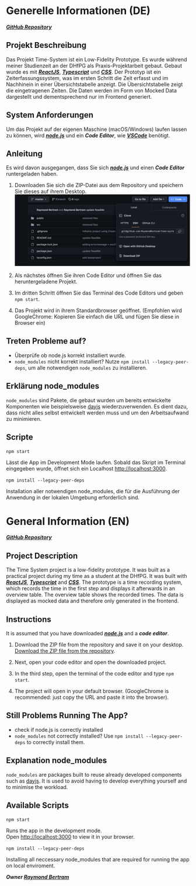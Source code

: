 # Generelle Informationen (DE)
***[GitHub Repository](https://github.com/RaymondBertram/time-system)***

## Projekt Beschreibung
Das Projekt Time-System ist ein Low-Fidelity Prototype. Es wurde während meiner Studienzeit an der DHfPG als Praxis-Projektarbeit gebaut. Gebaut wurde es mit ***[ReactJS](https://react.dev)***, ***[Typescript](https://www.typescriptlang.org)*** und ***[CSS](https://www.w3schools.com/css/)***. Der Prototyp ist ein Zeiterfassungssystem, was im ersten Schritt die Zeit erfasst und im Nachhinein in einer Übersichtstabelle anzeigt. Die Übersichtstabelle zeigt die eingetragenen Zeiten. Die Daten werden im Form von Mocked Data dargestellt und dementsprechend nur im Frontend generiert.  

## System Anforderungen
Um das Projekt auf der eigenen Maschine (macOS/Windows) laufen lassen zu können, wird ***[node.js](https://nodejs.org/de)*** und ein ***Code Editor***, wie ***[VSCode](https://code.visualstudio.com)*** benötigt. 


## Anleitung
Es wird davon ausgegangen, dass Sie sich ***[node.js](https://nodejs.org/de)*** und einen ***Code Editor*** runtergeladen haben. 

1. Downloaden Sie sich die ZIP-Datei aus dem Repository und speichern Sie dieses auf ihrem Desktop.
![Downloaden Sie sich die ZIP-Datei aus dem Repository.](./assets/repository.png)

2. Als nächstes öffnen Sie ihren Code Editor und öffnen Sie das heruntergeladene Projekt. 

3. Im dritten Schritt öffnen Sie das Terminal des Code Editors und geben `npm start`. 

4. Das Projekt wird in ihrem Standardbrowser geöffnet. (Empfohlen wird GoogleChrome: Kopieren Sie einfach die URL und fügen Sie diese in Browser ein)


## Treten Probleme auf?
- Überprüfe ob node.js korrekt installiert wurde. 
- `node_modules` nicht korrekt installiert? Nutze `npm install --legacy-peer-deps`, um alle notwendigen `node_modules` zu installieren. 

## Erklärung node_modules
`node_modules` sind Pakete, die gebaut wurden um bereits entwickelte Komponenten wie beispielsweise [dayjs](https://day.js.org) wiederzuverwenden. Es dient dazu, dass nicht alles selbst entwickelt werden muss und um den Arbeitsaufwand zu minimieren. 

## Scripte
`npm start`

Lässt die App im Development Mode laufen.
Sobald das Skript im Terminal eingegeben wurde, öffnet sich ein Localhost [http://localhost:3000](http://localhost:3000). 

`npm install --legacy-peer-deps`

Installation aller notwendigen node_modules, die für die Ausführung der Anwendung in der lokalen Umgebung erforderlich sind.





# General Information (EN)
***[GitHub Repository](https://github.com/RaymondBertram/time-system)***

## Project Description
The Time System project is a low-fidelity prototype. It was built as a practical project during my time as a student at the DHfPG. It was built with ***[ReactJS](https://react.dev)***, ***[Typescript](https://www.typescriptlang.org)*** and ***[CSS](https://www.w3schools.com/css/)***. The prototype is a time recording system, which records the time in the first step and displays it afterwards in an overview table. The overview table shows the recorded times. The data is displayed as mocked data and therefore only generated in the frontend.

## Instructions
It is assumed that you have downloaded ***[node.js](https://nodejs.org/de)*** and a ***code editor***. 

1. Download the ZIP file from the repository and save it on your desktop.
[Download the ZIP file from the repository](./assets/repository.png).

2. Next, open your code editor and open the downloaded project. 

3. In the third step, open the terminal of the code editor and type `npm start`. 

4. The project will open in your default browser. (GoogleChrome is recommended: just copy the URL and paste it into the browser).

## Still Problems Running The App?
- check if node.js is correctly installed
- `node_modules` not correctly installed? Use `npm install --legacy-peer-deps` to correctly install them. 

## Explanation node_modules
`node_modules` are packages built to reuse already developed components such as [dayjs](https://day.js.org). It is used to avoid having to develop everything yourself and to minimise the workload.

## Available Scripts

`npm start`

Runs the app in the development mode.\
Open [http://localhost:3000](http://localhost:3000) to view it in your browser.

`npm install --legacy-peer-deps`

Installing all neccessary node_modules that are required for running the app on local enviroment. 

***Owner [Raymond Bertram](https://github.com/RaymondBertram)***